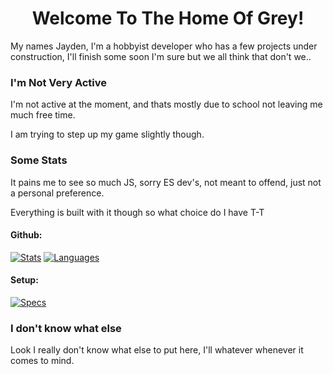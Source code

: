 <h1 align="center">Welcome To The Home Of Grey!</h1>

My names Jayden, I'm a hobbyist developer who has a few projects under construction, I'll finish some soon I'm sure but we all think that don't we..

### I'm Not Very Active

I'm not active at the moment, and thats mostly due to school not leaving me much free time.

I am trying to step up my game slightly though.

### Some Stats

It pains me to see so much JS, sorry ES dev's, not meant to offend, just not a personal preference. 

Everything is built with it though so what choice do I have T-T

#### Github:

<a href="https://github.com/GreyStinger"><img src="https://github-readme-stats.vercel.app/api?username=greystinger&count_private=true&show_icons=true&theme=dracula" alt="Stats"/></a>
<a href="https://github.com/GreyStinger"><img src="https://github-readme-stats.vercel.app/api/top-langs/?username=greystinger&theme=dracula&hide=html,css&layout=compact" alt="Languages"/></a>

#### Setup:

<p>
<a href="https://valid.x86.fr/qs7n8p"><img src="https://valid.x86.fr/cache/banner/qs7n8p-5.png" alt="Specs"/></a>
</p>

### I don't know what else

Look I really don't know what else to put here,
I'll whatever whenever it comes to mind.
